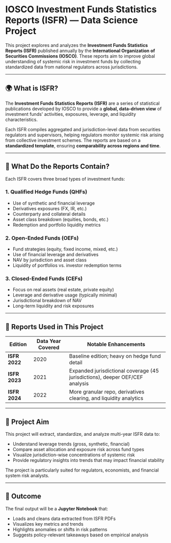 # IOSCO Investment Funds Statistics Reports (ISFR) — Data Science Project

This project explores and analyzes the **Investment Funds Statistics Reports (ISFR)** published annually by the **International Organization of Securities Commissions (IOSCO)**. These reports aim to improve global understanding of systemic risk in investment funds by collecting standardized data from national regulators across jurisdictions.

---

## 🌍 What is ISFR?

The **Investment Funds Statistics Reports (ISFR)** are a series of statistical publications developed by IOSCO to provide a **global, data-driven view** of investment funds' activities, exposures, leverage, and liquidity characteristics.

Each ISFR compiles aggregated and jurisdiction-level data from securities regulators and supervisors, helping regulators monitor systemic risk arising from collective investment schemes. The reports are based on a **standardized template**, ensuring **comparability across regions and time**.

---

## 🧾 What Do the Reports Contain?

Each ISFR covers three broad types of investment funds:

### 1. **Qualified Hedge Funds (QHFs)**
- Use of synthetic and financial leverage
- Derivatives exposures (FX, IR, etc.)
- Counterparty and collateral details
- Asset class breakdown (equities, bonds, etc.)
- Redemption and portfolio liquidity metrics

### 2. **Open-Ended Funds (OEFs)**
- Fund strategies (equity, fixed income, mixed, etc.)
- Use of financial leverage and derivatives
- NAV by jurisdiction and asset class
- Liquidity of portfolios vs. investor redemption terms

### 3. **Closed-Ended Funds (CEFs)**
- Focus on real assets (real estate, private equity)
- Leverage and derivative usage (typically minimal)
- Jurisdictional breakdown of NAV
- Long-term liquidity and risk exposures

---

## 📆 Reports Used in This Project

| Edition | Data Year Covered | Notable Enhancements |
|--------|-------------------|-----------------------|
| **ISFR 2022** | 2020 | Baseline edition; heavy on hedge fund detail |
| **ISFR 2023** | 2021 | Expanded jurisdictional coverage (45 jurisdictions), deeper OEF/CEF analysis |
| **ISFR 2024** | 2022 | More granular repo, derivatives clearing, and liquidity analytics |

---

## 🎯 Project Aim

This project will extract, standardize, and analyze multi-year ISFR data to:
- Understand leverage trends (gross, synthetic, financial)
- Compare asset allocation and exposure risk across fund types
- Visualize jurisdiction-wise concentrations of systemic risk
- Provide regulatory insights into trends that may impact financial stability

The project is particularly suited for regulators, economists, and financial system risk analysts.

---

## 🧠 Outcome

The final output will be a **Jupyter Notebook** that:
- Loads and cleans data extracted from ISFR PDFs
- Visualizes key metrics and trends
- Highlights anomalies or shifts in risk patterns
- Suggests policy-relevant takeaways based on empirical analysis

